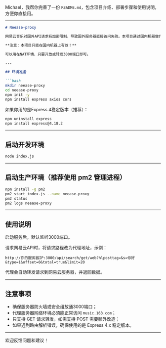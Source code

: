 Michael，我帮你完善了一份 `README.md`，包含项目介绍、部署步骤和使用说明，方便你直接用。

---

````markdown
# Neease-proxy

网易云音乐对国外API请求有加密限制，导致国外服务器直接访问失败。本项目通过国内机器做代理请求，绕过限制，适合在国内服务器部署使用。

**注意：本项目只能在国内机器上有效！**

可以用在NAT环境，只要开放或转发3000端口即可。

---

## 环境准备

```bash
mkdir neease-proxy
cd neease-proxy
npm init -y
npm install express axios cors
````

如果你用的是Express 4稳定版本（推荐）：

```bash
npm uninstall express
npm install express@4.18.2
```

---

## 启动开发环境

```bash
node index.js
```

---

## 启动生产环境（推荐使用 pm2 管理进程）

```bash
npm install -g pm2
pm2 start index.js --name neease-proxy
pm2 status
pm2 logs neease-proxy
```

---

## 使用说明

启动服务后，默认监听3000端口。

请求网易云API时，将请求路径改为代理地址，示例：

```
http://你的服务器IP:3000/api/search/get/web?hlposttag=&s=你好&type=1&offset=0&total=true&limit=20
```

代理会自动转发请求到网易云服务器，并返回数据。

---

## 注意事项

* 确保服务器防火墙或安全组放通3000端口；
* 代理服务器网络环境必须能正常访问 `music.163.com`；
* 只支持 GET 请求转发，如需支持 POST 需要额外改造；
* 如果遇到路由解析错误，确保使用的是 Express 4.x 稳定版本。

---

欢迎反馈问题和建议！


